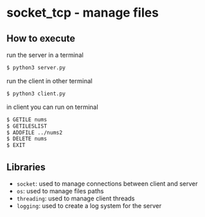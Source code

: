 # socket_tcp - manage files

## How to execute
run the server in a terminal
```bash
$ python3 server.py
```

run the client in other terminal
```bash
$ python3 client.py
```

in client you can run on terminal
```bash
$ GETILE nums
$ GETILESLIST
$ ADDFILE ../nums2
$ DELETE nums
$ EXIT
```

## Libraries
- `socket`: used to manage connections between client and server
- `os`: used to manage files paths
- `threading`: used to manage client threads
- `logging`: used to create a log system for the server